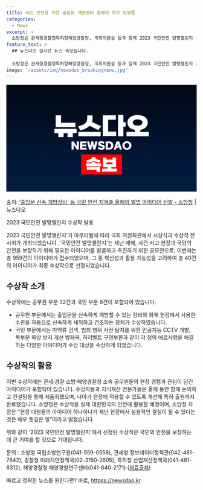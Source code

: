 ```yaml
---
title: 국민 안전을 위한 출입문 개방장비 올해의 혁신 발명품
categories:
  - News
excerpt: >
  소방청은 관세청경찰청특허청해양경찰청, 국회의원실 등과 함께 2023 국민안전 발명챌린지 시상식 및수상작 전시…
feature_text: >
  ## 뉴스다오 실시간 뉴스 속보입니다.

  소방청은 관세청경찰청특허청해양경찰청, 국회의원실 등과 함께 2023 국민안전 발명챌린지 시상식 및수상작 전시…
image: '/assets/img/newsdao_breakingnews.jpg'
---
```


![뉴스다오 속보](/assets/img/newsdao_breakingnews.jpg)

<p>출처: <a href="httpss://newsdao.kr/2636" rel="dofollow">‘출입문 신속 개방장비’ 등 국민 안전 지켜줄 올해의 발명 아이디어 선발 - 소방청</a> | 뉴스다오</p>

2023 국민안전 발명챌린지 수상작 발표

2023 국민안전 발명챌린지'가 마무리됨에 따라 국회 의원회관에서 시상식과 수상작 전시회가 개최되었습니다. '국민안전 발명챌린지'는 재난·재해, 사건·사고 현장과 국민의 안전을 보장하기 위해 필요한 아이디어를 발굴하고 촉진하기 위한 공모전으로, 이번에는 총 959건의 아이디어가 접수되었으며, 그 중 혁신성과 활용 가능성을 고려하여 총 40건의 아이디어가 최종 수상작으로 선정되었습니다.

## 수상작 소개
수상작에는 공무원 부문 32건과 국민 부문 8건이 포함되어 있습니다.  
- 공무원 부문에서는 출입문을 신속하게 개방할 수 있는 장비와 화재 현장에서 사용한 수관을 자동으로 신속하게 세척하고 건조하는 장치가 수상하였습니다.  
- 국민 부문에서는 마약류 검색, 범죄 행위 사전 탐지를 위한 인공지능 CCTV 개발, 목부분 화상 방지 개선 방화복, 허리벨트 구명부환과 같이 각 청의 애로사항을 해결하는 다양한 아이디어가 수상 대상을 수상하게 되었습니다.

## 수상작의 활용
이번 수상작에는 관세·경찰·소방·해양경찰청 소속 공무원들의 현장 경험과 관심이 담긴 아이디어가 포함되어 있습니다. 수상자들과 지식재산 전문가들은 올해 동안 함께 논의하고 컨설팅을 통해 제품화했으며, 나아가 현장에 적용할 수 있도록 개선해 특허 출원까지 완료했습니다. 소방청은 수상작을 실제 대한민국의 안전에 활용할 예정이며, 소방청 차장은 "현장 대원들의 아이디어 하나하나가 재난 현장에서 실용적인 결실이 될 수 있다는 것은 매우 뜻깊은 일"이라고 밝혔습니다.

위와 같이 '2023 국민안전 발명챌린지'에서 선정된 수상작은 국민의 안전을 보장하는 데 큰 기여를 할 것으로 기대됩니다.

문의 : 소방청 국립소방연구원(041-559-0558), 관세청 정보데이터정책관(042-481-7842), 경찰청 미래치안정책국(02-3150-2605), 특허청 산업재산정책국(041-481-8312), 해양경찰청 해양경찰연구센터(041-640-2171) ([자료출처](httpss://newsdao.kr/2636)) 

빠르고 정확한 뉴스를 원한다면? 바로, <a href="httpss://newsdao.kr" rel="dofollow">httpss://newsdao.kr</a>


